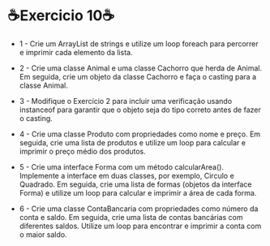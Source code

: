 <h1>☕Exercicio 10☕</h1>
<p>
  
- 1 - Crie um ArrayList de strings e utilize um loop foreach para percorrer e imprimir cada elemento da lista.
  
- 2 - Crie uma classe Animal e uma classe Cachorro que herda de Animal. Em seguida, crie um objeto da classe Cachorro e faça o casting para a classe Animal.

- 3 - Modifique o Exercício 2 para incluir uma verificação usando instanceof para garantir que o objeto seja do tipo correto antes de fazer o casting.

- 4 - Crie uma classe Produto com propriedades como nome e preço. Em seguida, crie uma lista de produtos e utilize um loop para calcular e imprimir o preço médio dos produtos.

- 5 - Crie uma interface Forma com um método calcularArea(). Implemente a interface em duas classes, por exemplo, Circulo e Quadrado. Em seguida, crie uma lista de formas (objetos da interface Forma) e utilize um loop para calcular e imprimir a área de cada forma.

- 6 - Crie uma classe ContaBancaria com propriedades como número da conta e saldo. Em seguida, crie uma lista de contas bancárias com diferentes saldos. Utilize um loop para encontrar e imprimir a conta com o maior saldo.

</p>
